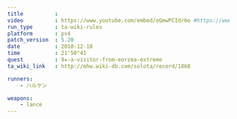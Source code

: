 ```yaml
---
title          :
video          : https://www.youtube.com/embed/oGmwPCIdr6o #https://www.youtube.com/watch?v=oGmwPCIdr6o
run_type       : ta-wiki-rules
platform       : ps4
patch_version  : 5.20
date           : 2018-12-18
time           : 21'50"41
quest          : 9★-a-visitor-from-eorzea-extreme
ta_wiki_link   : http://mhw.wiki-db.com/solota/record/1868

runners:
    - ハルケン

weapons:
    - lance
---
```

